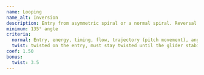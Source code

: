 ```yaml
---
name: Looping
name_alt: Inversion
description: Entry from asymmetric spiral or a normal spiral. Reversal of a revolution that makes the pilot turn around the wing in a roll movement
minimum: 135° angle
criteria:
  normal: Entry, energy, timing, flow, trajectory (pitch movement), angle (180° for maximum score), exit or connection
  twist: twisted on the entry, must stay twisted until the glider stabilises
coef: 1.50
bonus:
  twist: 3.5
---
```

